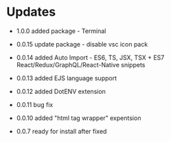# Updates

- 1.0.0 added package - Terminal

- 0.0.15 update package - disable vsc icon pack

* 0.0.14 added Auto Import - ES6, TS, JSX, TSX + ES7 React/Redux/GraphQL/React-Native snippets

- 0.0.13 added EJS language support

* 0.0.12 added DotENV extension

* 0.0.11 bug fix

- 0.0.10 added "html tag wrapper" expentsion

* 0.0.7 ready for install after fixed
